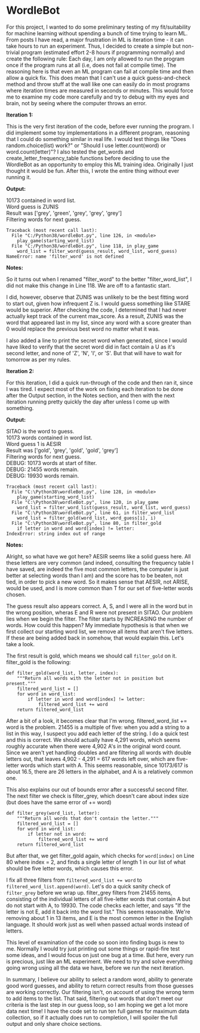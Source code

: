 # WordleBot

For this project, I wanted to do some preliminary testing of my fit/suitability for machine learning without spending a bunch of time trying to learn ML. From posts I have read, a major frustration in ML is iteration time - it can take hours to run an experiment. Thus, I decided to create a simple but non-trivial program (estimated effort 2-8 hours if programming normally) and create the following rule: Each day, I am only allowed to run the program once if the program runs at all (i.e, does not fail at compile time). The reasoning here is that even an ML program can fail at compile time and then allow a quick fix. This does mean that I can't use a quick guess-and-check method and throw stuff at the wall like one can easily do in most programs where iteration times are measured in seconds or minutes. This would force me to examine my code more carefully and try to debug with my eyes and brain, not by seeing where the computer throws an error.

**Iteration 1:**

This is the very first iteration of the code, before ever running the program. I did implement some toy implementations in a different program, reasoning that I could do something similar in real life. I would test things like "Does random.choice(list) work?" or "Should I use letter.count(word) or word.count(letter)"? I also tested the get_words and create_letter_frequency_table functions before deciding to use the WordleBot as an opportunity to employ this ML training idea. Originally I just thought it would be fun. After this, I wrote the entire thing without ever running it.

**Output:**

10173 contained in word list.<br>
Word guess is ZUNIS<br>
Result was ['grey', 'green', 'grey', 'grey', 'grey']<br>
Filtering words for next guess.<br>
```
Traceback (most recent call last):
  File "C:/Python38/wordleBot.py", line 126, in <module>
    play_game(starting_word_list)
  File "C:/Python38/wordleBot.py", line 118, in play_game
    word_list = filter_word(guess_result, word_list, word_guess)
NameError: name 'filter_word' is not defined
```

**Notes:**

So it turns out when I renamed "filter_word" to the better "filter_word_list", I did not make this change in Line 118. We are off to a fantastic start.

I did, however, observe that ZUNIS was unlikely to be the best fitting word to start out, given how infrequent Z is. I would guess something like STARE would be superior. After checking the code, I determined that I had never actually kept track of the current max_score. As a result, ZUNIS was the word that appeared last in my list, since any word with a score greater than 0 would replace the previous best word no matter what it was.

I also added a line to print the secret word when generated, since I would have liked to verify that the secret word did in fact contain a U as it's second letter, and none of 'Z', 'N', 'I', or 'S'. But that will have to wait for tomorrow as per my rules.

**Iteration 2:**

For this iteration, I did a quick run-through of the code and then ran it, since I was tired. I expect most of the work on fixing each iteration to be done after the Output section, in the Notes section, and then with the next iteration running pretty quickly the day after unless I come up with something.

**Output:**

SITAO is the word to guess.<br>
10173 words contained in word list.<br>
Word guess 1 is AESIR<br>
Result was ['gold', 'grey', 'gold', 'gold', 'grey']<br>
Filtering words for next guess.<br>
DEBUG: 10173 words at start of filter.<br>
DEBUG: 21455 words remain.<br>
DEBUG: 19930 words remain.<br>
```
Traceback (most recent call last):
  File "C:\Python38\wordleBot.py", line 128, in <module>
    play_game(starting_word_list)
  File "C:\Python38\wordleBot.py", line 120, in play_game
    word_list = filter_word_list(guess_result, word_list, word_guess)
  File "C:\Python38\wordleBot.py", line 61, in filter_word_list
    word_list = filter_gold(word_list, word_guess[i], i)
  File "C:\Python38\wordleBot.py", line 80, in filter_gold
    if letter in word and word[index] != letter:
IndexError: string index out of range
```

**Notes:**

Alright, so what have we got here? AESIR seems like a solid guess here. All these letters are very common (and indeed, consulting the frequency table I have saved, are indeed the five most common letters, the computer is just better at selecting words than I am) and the score has to be beaten, not tied, in order to pick a new word. So it makes sense that AESIR, not ARISE, would be used, and I is more common than T for our set of five-letter words chosen.

The guess result also appears correct. A, S, and I were all in the word but in the wrong position, wheras E and R were not present in SITAO. Our problem lies when we begin the filter. The filter starts by INCREASING the number of words. How could this happen? My immediate hypothesis is that when we first collect our starting word list, we remove all items that aren't five letters. If these are being added back in somehow, that would explain this. Let's take a look.

The first result is gold, which means we should call ```filter_gold``` on it. filter_gold is the following:

```
def filter_gold(word_list, letter, index):
    """Return all words with the letter not in position but present."""
    filtered_word_list = []
    for word in word_list:
        if letter in word and word[index] != letter:
            filtered_word_list += word
    return filtered_word_list
```

After a bit of a look, it becomes clear that I'm wrong. filtered_word_list += word is the problem. 21455 is a multiple of five: when you add a string to a list in this way, I suspect you add each letter of the string. I do a quick test and this is correct. We should actually have 4,291 words, which seems roughly accurate when there were 4,902 A's in the original word count. Since we aren't yet handling doubles and are filtering all words with double letters out, that leaves 4,902 - 4,291 = 617 words left over, which are five-letter words which start with A. This seems reasonable, since 10173/617 is about 16.5, there are 26 letters in the alphabet, and A is a relatively common one.

This also explains our out of bounds error after a successful second filter. The next filter we check is filter_grey, which doesn't care about index size (but does have the same error of += word)

```
def filter_grey(word_list, letter):
    """Return all words that don't contain the letter."""
    filtered_word_list = []
    for word in word_list:
        if letter not in word:
            filtered_word_list += word
    return filtered_word_list
```

But after that, we get filter_gold again, which checks for ```word[index]``` on Line 80 where index = 2, and finds a single letter of length 1 in our list of what should be five letter words, which causes this error.

I fix all three filters from ```filtered_word_list += word``` to ```filtered_word_list.append(word)```. Let's do a quick sanity check of ```filter_grey``` before we wrap up. filter_grey filters from 21455 items, consisting of the individual letters of all five-letter words that contain A but do not start with A, to 19930. The code checks each letter, and says "If the letter is not E, add it back into the word list." This seems reasonable. We're removing about 1 in 13 items, and E is the most common letter in the English language. It should work just as well when passed actual words instead of letters.

This level of examination of the code so soon into finding bugs is new to me. Normally I would try just printing out some things or rapid-fire test some ideas, and I would focus on just one bug at a time. But here, every run is precious, just like an ML experiment. We need to try and solve everything going wrong using all the data we have, before we run the next iteration.

In summary, I believe our ability to select a random word, ability to generate good word guesses, and ability to return correct results from those guesses are working correctly. Our filtering isn't, on account of using the wrong term to add items to the list. That said, filtering out words that don't meet our criteria is the last step in our guess loop, so I am hoping we get a lot more data next time! I have the code set to run ten full games for maximum data collection, so if it actually does run to completion, I will spoiler the full output and only share choice sections.
